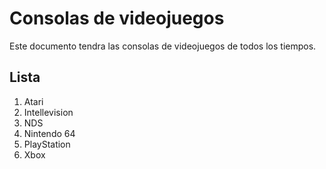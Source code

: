 # Consolas de videojuegos

Este documento tendra las consolas de videojuegos de todos los tiempos.

## Lista
1. Atari
2. Intellevision
3. NDS
4. Nintendo 64
5. PlayStation
6. Xbox
